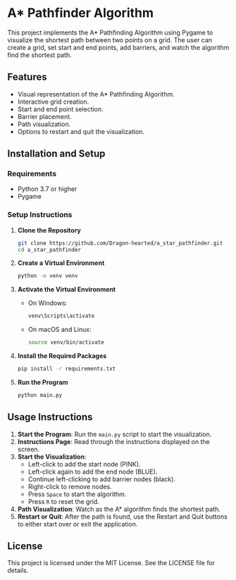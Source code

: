 # A* Pathfinder Algorithm

This project implements the A* Pathfinding Algorithm using Pygame to visualize the shortest path between two points on a grid. The user can create a grid, set start and end points, add barriers, and watch the algorithm find the shortest path.

## Features

- Visual representation of the A* Pathfinding Algorithm.
- Interactive grid creation.
- Start and end point selection.
- Barrier placement.
- Path visualization.
- Options to restart and quit the visualization.

## Installation and Setup

### Requirements

- Python 3.7 or higher
- Pygame

### Setup Instructions

1. **Clone the Repository**
    ```bash
    git clone https://github.com/Dragon-hearted/a_star_pathfinder.git
    cd a_star_pathfinder
    ```

2. **Create a Virtual Environment**
    ```bash
    python -m venv venv
    ```

3. **Activate the Virtual Environment**

    - On Windows:
        ```bash
        venv\Scripts\activate
        ```
    - On macOS and Linux:
        ```bash
        source venv/bin/activate
        ```

4. **Install the Required Packages**
    ```bash
    pip install -r requirements.txt
    ```

5. **Run the Program**
    ```bash
    python main.py
    ```

## Usage Instructions

1. **Start the Program**: Run the `main.py` script to start the visualization.
2. **Instructions Page**: Read through the instructions displayed on the screen.
3. **Start the Visualization**:
    - Left-click to add the start node (PINK).
    - Left-click again to add the end node (BLUE).
    - Continue left-clicking to add barrier nodes (black).
    - Right-click to remove nodes.
    - Press `Space` to start the algorithm.
    - Press `R` to reset the grid.
4. **Path Visualization**: Watch as the A* algorithm finds the shortest path.
5. **Restart or Quit**: After the path is found, use the Restart and Quit buttons to either start over or exit the application.

## License

This project is licensed under the MIT License. See the LICENSE file for details.
